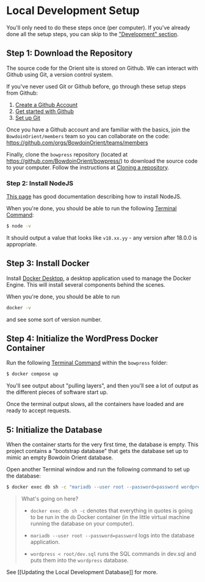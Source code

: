 # Local Development Setup

You'll only need to do these steps once (per computer). If you've already done all the setup steps, you can skip to the ["Development" section](#development).

## Step 1: Download the Repository

The source code for the Orient site is stored on Github. We can interact with Github using Git, a version control system.

If you've never used Git or Github before, go through these setup steps from Github:

1. [Create a Github Account](https://docs.github.com/en/get-started/quickstart/creating-an-account-on-github)
2. [Get started with Github](https://docs.github.com/en/get-started/quickstart/hello-world)
3. [Set up Git](https://docs.github.com/en/get-started/quickstart/set-up-git)

Once you have a Github account and are familiar with the basics, join the `BowdoinOrient/members` team so you can collaborate on the code: https://github.com/orgs/BowdoinOrient/teams/members

Finally, clone the `bowpress` repository (located at <https://github.com/BowdoinOrient/bowpress/>) to download the source code to your computer. Follow the instructions at [Cloning a repository](https://docs.github.com/en/repositories/creating-and-managing-repositories/cloning-a-repository).
### Step 2: Install NodeJS

[This page](https://docs.npmjs.com/downloading-and-installing-node-js-and-npm) has good documentation describing how to install NodeJS.

When you're done, you should be able to run the following [Terminal Command](Terminal%20Command.md):

```sh
$ node -v
```

It should output a value that looks like `v18.xx.yy` - any version after 18.0.0 is appropriate.

## Step 3: Install Docker

Install [Docker Desktop](https://www.docker.com/products/docker-desktop/), a desktop application used to manage the Docker Engine. This will install several components behind the scenes.

When you're done, you should be able to run

```sh
docker -v
```

and see some sort of version number.

## Step 4: Initialize the WordPress Docker Container

Run the following [Terminal Command](Terminal%20Command.md) within the `bowpress` folder:

```sh
$ docker compose up
```

You'll see output about "pulling layers", and then you'll see a lot of output as the different pieces of software start up.

Once the terminal output slows, all the containers have loaded and are ready to accept requests.

## 5: Initialize the Database

When the container starts for the very first time, the database is empty. This project contains a "bootstrap database" that gets the database set up to mimic an empty Bowdoin Orient database.

Open another Terminal window and run the following command to set up the database:

```sh
$ docker exec db sh -c "mariadb --user root --password=password wordpress < /root/dev.sql"
```

> What's going on here?
> 
> * `docker exec db sh -c` denotes that everything in quotes is going to be run in the `db` Docker container (in the little virtual machine running the database on your computer).
> 
> * `mariadb --user root --password=password` logs into the database application.
>
> * `wordpress < root/dev.sql` runs the SQL commands in dev.sql and puts them into the `wordpress` database.

See [[Updating the Local Development Database]] for more.